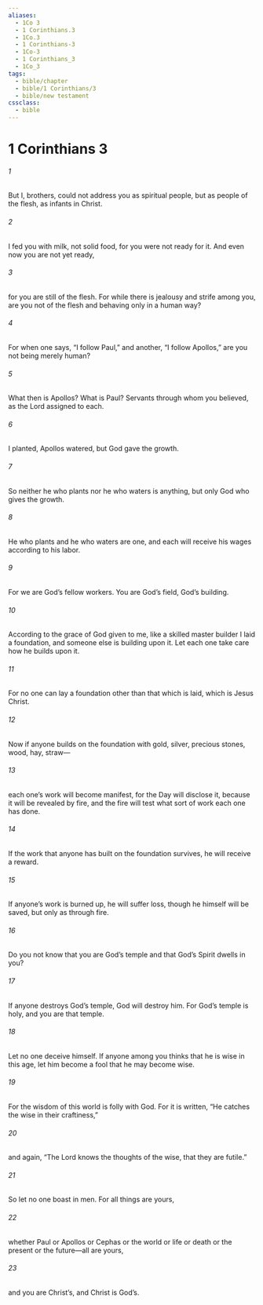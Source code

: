 ```yaml
---
aliases:
  - 1Co 3
  - 1 Corinthians.3
  - 1Co.3
  - 1 Corinthians-3
  - 1Co-3
  - 1 Corinthians_3
  - 1Co_3
tags:
  - bible/chapter
  - bible/1 Corinthians/3
  - bible/new testament
cssclass:
  - bible
---
```


# 1 Corinthians 3

###### 1
But I, brothers, could not address you as spiritual people, but as people of the flesh, as infants in Christ.
###### 2
I fed you with milk, not solid food, for you were not ready for it. And even now you are not yet ready,
###### 3
for you are still of the flesh. For while there is jealousy and strife among you, are you not of the flesh and behaving only in a human way?
###### 4
For when one says, “I follow Paul,” and another, “I follow Apollos,” are you not being merely human?
###### 5
What then is Apollos? What is Paul? Servants through whom you believed, as the Lord assigned to each.
###### 6
I planted, Apollos watered, but God gave the growth.
###### 7
So neither he who plants nor he who waters is anything, but only God who gives the growth.
###### 8
He who plants and he who waters are one, and each will receive his wages according to his labor.
###### 9
For we are God’s fellow workers. You are God’s field, God’s building.
###### 10
According to the grace of God given to me, like a skilled master builder I laid a foundation, and someone else is building upon it. Let each one take care how he builds upon it.
###### 11
For no one can lay a foundation other than that which is laid, which is Jesus Christ.
###### 12
Now if anyone builds on the foundation with gold, silver, precious stones, wood, hay, straw—
###### 13
each one’s work will become manifest, for the Day will disclose it, because it will be revealed by fire, and the fire will test what sort of work each one has done.
###### 14
If the work that anyone has built on the foundation survives, he will receive a reward.
###### 15
If anyone’s work is burned up, he will suffer loss, though he himself will be saved, but only as through fire.
###### 16
Do you not know that you are God’s temple and that God’s Spirit dwells in you?
###### 17
If anyone destroys God’s temple, God will destroy him. For God’s temple is holy, and you are that temple.
###### 18
Let no one deceive himself. If anyone among you thinks that he is wise in this age, let him become a fool that he may become wise.
###### 19
For the wisdom of this world is folly with God. For it is written, “He catches the wise in their craftiness,”
###### 20
and again, “The Lord knows the thoughts of the wise, that they are futile.”
###### 21
So let no one boast in men. For all things are yours,
###### 22
whether Paul or Apollos or Cephas or the world or life or death or the present or the future—all are yours,
###### 23
and you are Christ’s, and Christ is God’s.


